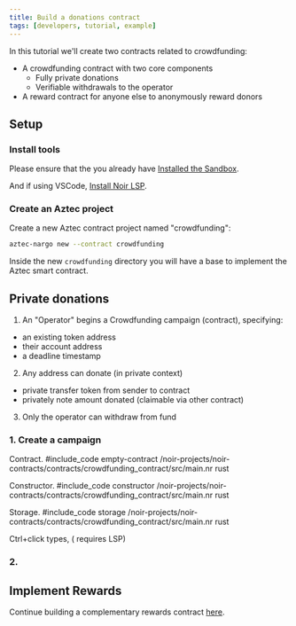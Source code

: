 ```yaml
---
title: Build a donations contract
tags: [developers, tutorial, example]
---
```


In this tutorial we'll create two contracts related to crowdfunding:

- A crowdfunding contract with two core components
  - Fully private donations
  - Verifiable withdrawals to the operator
- A reward contract for anyone else to anonymously reward donors

## Setup

### Install tools

Please ensure that the you already have [Installed the Sandbox](https://docs.aztec.network/developers/getting_started/quickstart#install-the-sandbox).

And if using VSCode, [Install Noir LSP](https://docs.aztec.network/developers/contracts/main#install-noir-lsp-recommended).

### Create an Aztec project

Create a new Aztec contract project named "crowdfunding":

```sh
aztec-nargo new --contract crowdfunding
```

Inside the new `crowdfunding` directory you will have a base to implement the Aztec smart contract.

## Private donations

1. An "Operator" begins a Crowdfunding campaign (contract), specifying:

- an existing token address
- their account address
- a deadline timestamp

2. Any address can donate (in private context)

- private transfer token from sender to contract
- privately note amount donated (claimable via other contract)

3. Only the operator can withdraw from fund

### 1. Create a campaign

Contract.
#include_code empty-contract /noir-projects/noir-contracts/contracts/crowdfunding_contract/src/main.nr rust

Constructor.
#include_code constructor /noir-projects/noir-contracts/contracts/crowdfunding_contract/src/main.nr rust

Storage.
#include_code storage /noir-projects/noir-contracts/contracts/crowdfunding_contract/src/main.nr rust

Ctrl+click types, ( requires LSP)

### 2.

## Implement Rewards

Continue building a complementary rewards contract [here](./rewards.md).
